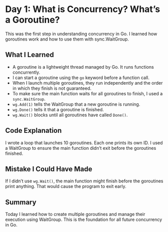 # Day 1: What is Concurrency? What’s a Goroutine?

This was the first step in understanding concurrency in Go. I learned how goroutines work and how to use them with sync.WaitGroup.

## What I Learned

- A goroutine is a lightweight thread managed by Go. It runs functions concurrently.
- I can start a goroutine using the `go` keyword before a function call.
- When I launch multiple goroutines, they run independently and the order in which they finish is not guaranteed.
- To make sure the main function waits for all goroutines to finish, I used a `sync.WaitGroup`.
- `wg.Add(1)` tells the WaitGroup that a new goroutine is running.
- `wg.Done()` tells it that a goroutine is finished.
- `wg.Wait()` blocks until all goroutines have called `Done()`.

## Code Explanation

I wrote a loop that launches 10 goroutines. Each one prints its own ID. I used a WaitGroup to ensure the main function didn’t exit before the goroutines finished.

## Mistake I Could Have Made

If I didn’t use `wg.Wait()`, the main function might finish before the goroutines print anything. That would cause the program to exit early.

## Summary

Today I learned how to create multiple goroutines and manage their execution using WaitGroup. This is the foundation for all future concurrency in Go.